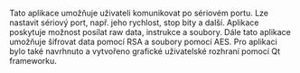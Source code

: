Tato aplikace umožňuje uživateli komunikovat po sériovém portu. Lze nastavit sériový port, např. jeho rychlost, stop bity a další. Aplikace poskytuje možnost posílat raw data, instrukce a soubory. Dále tato aplikace umožňuje šifrovat data pomocí RSA a soubory pomocí AES. Pro aplikaci bylo také navrhnuto a vytvořeno grafické uživatelské rozhraní pomocí Qt frameworku.
